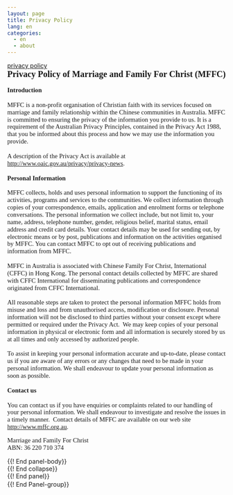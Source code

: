 ```yaml
---
layout: page
title: Privacy Policy
lang: en
categories: 
  - en
  - about
---
```



<div class="row">
<div class="panel-group " id="mag-panel">
<div class="panel panel-default">
<div class="panel-heading">
<a data-toggle="collapse" data-parent="#mag-panel" href="#collapsePrivacyPolicy">privacy policy</a>
</div>
<div id="collapsePrivacyPolicy">
<div class="panel-body">
<b style=""><span
 style="font-size: 15pt; line-height: 115%; font-family: &quot;Calibri&quot;,&quot;sans-serif&quot;;">Privacy
Policy of Marriage and Family For Christ
(MFFC)</span></b><br>
<br>
<b style=""><span
 style="font-size: 11pt; line-height: 115%; font-family: &quot;Calibri&quot;,&quot;sans-serif&quot;;">Introduction</span></b><br>
<br>
<span
 style="font-size: 11pt; line-height: 115%; font-family: &quot;Calibri&quot;,&quot;sans-serif&quot;;">MFFC
is a non-profit organisation of Christian faith with its services
focused on
marriage and family relationship within the Chinese communities in
Australia.
MFFC is committed to ensuring the privacy of the information you
provide to us.
It is a requirement of the Australian Privacy Principles, contained in
the
Privacy Act 1988, that you be informed about this process and how we
may use
the information you provide. </span><br>
<br>
<span
 style="font-size: 11pt; line-height: 115%; font-family: &quot;Calibri&quot;,&quot;sans-serif&quot;;">A
description of the Privacy Act is available at <a
 href="http://www.oaic.gov.au/privacy/privacy-news">http://www.oaic.gov.au/privacy/privacy-news</a>.</span><b
 style=""><span
 style="font-size: 11pt; line-height: 115%; font-family: &quot;Calibri&quot;,&quot;sans-serif&quot;;"><br>
<br>
Personal Information</span></b><br>
<br>
<span
 style="font-size: 11pt; line-height: 115%; font-family: &quot;Calibri&quot;,&quot;sans-serif&quot;;">MFFC
collects, holds and uses personal information to support the
functioning of its
activities, programs and services to the communities. We collect
information
through copies of your correspondence, emails, application and
enrolment forms
or telephone conversations. The personal information we collect
include, but
not limit to, your name, address, telephone number, gender, religious
belief,
marital status, email address and credit card details. Your contact
details may
be used for sending out, by electronic means or by post, publications
and
information on the activities organised by MFFC. You can contact MFFC
to opt
out of receiving publications and information from MFFC. <br>
<br>
MFFC in Australia is associated with Chinese Family For Christ,
International (CFFC) in Hong Kong. The personal contact details
collected by MFFC are shared with CFFC International for disseminating
publications and correspondence originated from CFFC International.<br>
<br>
All reasonable steps are taken to protect the personal information MFFC
holds from misuse and loss and from unauthorised access, modification
or disclosure. Personal information will not be disclosed to third
parties without your consent except where permitted or required under
the Privacy Act.&nbsp; We may keep copies of your personal
information in physical or electronic form and all information is
securely stored by us at all times and only accessed by authorized
people.<br>
<br>
To assist in keeping your personal information accurate and up-to-date,
please contact us if you are aware of any errors or any changes that
need to be made in your personal information. We shall endeavour to
update your personal information as soon as possible. <br>
</span><b style=""><span
 style="font-size: 11pt; line-height: 115%; font-family: &quot;Calibri&quot;,&quot;sans-serif&quot;;"><br>
Contact us</span></b><b style=""><o:p></o:p></b>
<br>
<br>
<span
 style="font-size: 11pt; line-height: 115%; font-family: &quot;Calibri&quot;,&quot;sans-serif&quot;;"></span><span
 style="font-size: 11pt; line-height: 115%; font-family: &quot;Calibri&quot;,&quot;sans-serif&quot;;">You
can contact us if you have enquiries or complaints related to our
handling of
your personal information. We shall endeavour to investigate and
resolve the
issues in a timely manner.<span style="">&nbsp; </span>Contact
details of MFFC are available on our web site <a
 href="http://www.mffc.org.au">http://www.mffc.org.au</a></span><span
 style="font-size: 11pt; line-height: 115%; font-family: &quot;Calibri&quot;,&quot;sans-serif&quot;;">.</span><br>
<p class="MsoNormal" style="text-align: justify;"><b
 style=""><o:p></o:p></b><span
 style="font-size: 11pt; line-height: 115%; font-family: &quot;Calibri&quot;,&quot;sans-serif&quot;;"></span></p>
<p class="MsoNormal" style="text-align: justify;"><span
 style="font-size: 11pt; line-height: 115%; font-family: &quot;Calibri&quot;,&quot;sans-serif&quot;;">Marriage
and Family For Christ<br>
ABN: 36 220 710 374&nbsp;</span></p>

</div> {{! End panel-body}}
</div> {{! End collapse}}
</div> {{! End panel}}
</div> {{! End Panel-group}}
　


